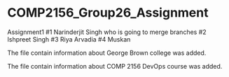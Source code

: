 # COMP2156_Group26_Assignment
Assignment1
#1 Narinderjit Singh who is going to merge branches
#2 Ishpreet Singh
#3 Riya Arvadia
#4 Muskan

The file  contain information about George Brown college was added.

The file  contain information about COMP 2156 DevOps course was added.


